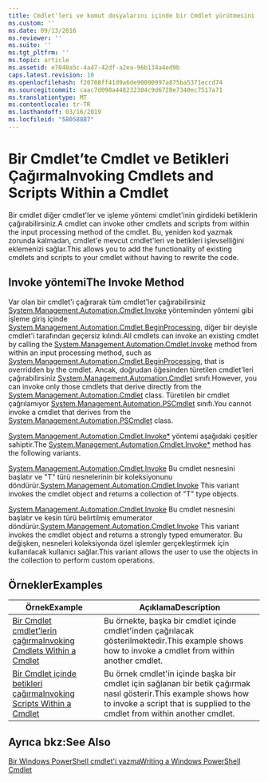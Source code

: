```yaml
---
title: Cmdlet'leri ve komut dosyalarını içinde bir Cmdlet yürütmesini | Microsoft Docs
ms.custom: ''
ms.date: 09/13/2016
ms.reviewer: ''
ms.suite: ''
ms.tgt_pltfrm: ''
ms.topic: article
ms.assetid: e7040a5c-4a47-42df-a2ea-96b134a4ed9b
caps.latest.revision: 10
ms.openlocfilehash: f20708ff41d9a6de90090997a875ba5371eccd74
ms.sourcegitcommit: caac7d098a448232304c9d6728e7340ec7517a71
ms.translationtype: MT
ms.contentlocale: tr-TR
ms.lasthandoff: 03/16/2019
ms.locfileid: "58058887"
---
```

# <a name="invoking-cmdlets-and-scripts-within-a-cmdlet"></a><span data-ttu-id="3de7e-102">Bir Cmdlet’te Cmdlet ve Betikleri Çağırma</span><span class="sxs-lookup"><span data-stu-id="3de7e-102">Invoking Cmdlets and Scripts Within a Cmdlet</span></span>

<span data-ttu-id="3de7e-103">Bir cmdlet diğer cmdlet'ler ve işleme yöntemi cmdlet'inin girdideki betiklerin çağırabilirsiniz.</span><span class="sxs-lookup"><span data-stu-id="3de7e-103">A cmdlet can invoke other cmdlets and scripts from within the input processing method of the cmdlet.</span></span> <span data-ttu-id="3de7e-104">Bu, yeniden kod yazmak zorunda kalmadan, cmdlet'e mevcut cmdlet'leri ve betikleri işlevselliğini eklemenizi sağlar.</span><span class="sxs-lookup"><span data-stu-id="3de7e-104">This allows you to add the functionality of existing cmdlets and scripts to your cmdlet without having to rewrite the code.</span></span>

## <a name="the-invoke-method"></a><span data-ttu-id="3de7e-105">Invoke yöntemi</span><span class="sxs-lookup"><span data-stu-id="3de7e-105">The Invoke Method</span></span>

<span data-ttu-id="3de7e-106">Var olan bir cmdlet'i çağırarak tüm cmdlet'ler çağırabilirsiniz [System.Management.Automation.Cmdlet.Invoke](/dotnet/api/System.Management.Automation.Cmdlet.Invoke) yönteminden yöntemi gibi işleme giriş içinde [ System.Management.Automation.Cmdlet.BeginProcessing](/dotnet/api/System.Management.Automation.Cmdlet.BeginProcessing), diğer bir deyişle cmdlet'i tarafından geçersiz kılındı.</span><span class="sxs-lookup"><span data-stu-id="3de7e-106">All cmdlets can invoke an existing cmdlet by calling the [System.Management.Automation.Cmdlet.Invoke](/dotnet/api/System.Management.Automation.Cmdlet.Invoke) method from within an input processing method, such as [System.Management.Automation.Cmdlet.BeginProcessing](/dotnet/api/System.Management.Automation.Cmdlet.BeginProcessing), that is overridden by the cmdlet.</span></span> <span data-ttu-id="3de7e-107">Ancak, doğrudan öğesinden türetilen cmdlet'leri çağırabilirsiniz [System.Management.Automation.Cmdlet](/dotnet/api/System.Management.Automation.Cmdlet) sınıfı.</span><span class="sxs-lookup"><span data-stu-id="3de7e-107">However, you can invoke only those cmdlets that derive directly from the [System.Management.Automation.Cmdlet](/dotnet/api/System.Management.Automation.Cmdlet) class.</span></span> <span data-ttu-id="3de7e-108">Türetilen bir cmdlet çağrılamıyor [System.Management.Automation.PSCmdlet](/dotnet/api/System.Management.Automation.PSCmdlet) sınıfı.</span><span class="sxs-lookup"><span data-stu-id="3de7e-108">You cannot invoke a cmdlet that derives from the [System.Management.Automation.PSCmdlet](/dotnet/api/System.Management.Automation.PSCmdlet) class.</span></span>

<span data-ttu-id="3de7e-109">[System.Management.Automation.Cmdlet.Invoke\*](/dotnet/api/System.Management.Automation.Cmdlet.Invoke) yöntemi aşağıdaki çeşitler sahiptir.</span><span class="sxs-lookup"><span data-stu-id="3de7e-109">The [System.Management.Automation.Cmdlet.Invoke\*](/dotnet/api/System.Management.Automation.Cmdlet.Invoke) method has the following variants.</span></span>

<span data-ttu-id="3de7e-110">[System.Management.Automation.Cmdlet.Invoke](/dotnet/api/System.Management.Automation.Cmdlet.Invoke) Bu cmdlet nesnesini başlatır ve "T" türü nesnelerinin bir koleksiyonunu döndürür.</span><span class="sxs-lookup"><span data-stu-id="3de7e-110">[System.Management.Automation.Cmdlet.Invoke](/dotnet/api/System.Management.Automation.Cmdlet.Invoke) This variant invokes the cmdlet object and returns a collection of "T" type objects.</span></span>

<span data-ttu-id="3de7e-111">[System.Management.Automation.Cmdlet.Invoke](/dotnet/api/System.Management.Automation.Cmdlet.Invoke) Bu cmdlet nesnesini başlatır ve kesin türü belirtilmiş emumerator döndürür.</span><span class="sxs-lookup"><span data-stu-id="3de7e-111">[System.Management.Automation.Cmdlet.Invoke](/dotnet/api/System.Management.Automation.Cmdlet.Invoke) This variant invokes the cmdlet object and returns a strongly typed emumerator.</span></span> <span data-ttu-id="3de7e-112">Bu değişken, nesneleri koleksiyonda özel işlemler gerçekleştirmek için kullanılacak kullanıcı sağlar.</span><span class="sxs-lookup"><span data-stu-id="3de7e-112">This variant allows the user to use the objects in the collection to perform custom operations.</span></span>

## <a name="examples"></a><span data-ttu-id="3de7e-113">Örnekler</span><span class="sxs-lookup"><span data-stu-id="3de7e-113">Examples</span></span>

|<span data-ttu-id="3de7e-114">Örnek</span><span class="sxs-lookup"><span data-stu-id="3de7e-114">Example</span></span>|<span data-ttu-id="3de7e-115">Açıklama</span><span class="sxs-lookup"><span data-stu-id="3de7e-115">Description</span></span>|
|-------------|-----------------|
|[<span data-ttu-id="3de7e-116">Bir Cmdlet cmdlet'lerin çağırma</span><span class="sxs-lookup"><span data-stu-id="3de7e-116">Invoking Cmdlets Within a Cmdlet</span></span>](./how-to-invoke-a-cmdlet-from-within-a-cmdlet.md)|<span data-ttu-id="3de7e-117">Bu örnekte, başka bir cmdlet içinde cmdlet'inden çağrılacak gösterilmektedir.</span><span class="sxs-lookup"><span data-stu-id="3de7e-117">This example shows how to invoke a cmdlet from within another cmdlet.</span></span>|
|[<span data-ttu-id="3de7e-118">Bir Cmdlet içinde betikleri çağırma</span><span class="sxs-lookup"><span data-stu-id="3de7e-118">Invoking Scripts Within a Cmdlet</span></span>](./how-to-invoke-scripts-within-a-cmdlet.md)|<span data-ttu-id="3de7e-119">Bu örnek cmdlet'in içinde başka bir cmdlet için sağlanan bir betik çağırmak nasıl gösterir.</span><span class="sxs-lookup"><span data-stu-id="3de7e-119">This example shows how to invoke a script that is supplied to the cmdlet from within another cmdlet.</span></span>|

## <a name="see-also"></a><span data-ttu-id="3de7e-120">Ayrıca bkz:</span><span class="sxs-lookup"><span data-stu-id="3de7e-120">See Also</span></span>

[<span data-ttu-id="3de7e-121">Bir Windows PowerShell cmdlet'i yazma</span><span class="sxs-lookup"><span data-stu-id="3de7e-121">Writing a Windows PowerShell Cmdlet</span></span>](./writing-a-windows-powershell-cmdlet.md)
